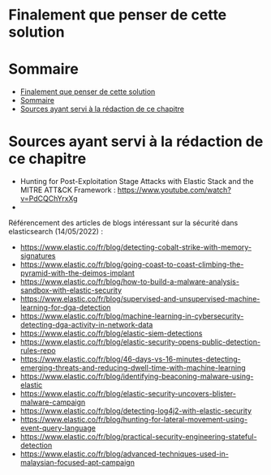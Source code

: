 # Finalement que penser de cette solution
# Sommaire

- [Finalement que penser de cette solution](#finalement-que-penser-de-cette-solution)
- [Sommaire](#sommaire)
- [Sources ayant servi à la rédaction de ce chapitre](#sources-ayant-servi-à-la-rédaction-de-ce-chapitre)


# Sources ayant servi à la rédaction de ce chapitre
- Hunting for Post-Exploitation Stage Attacks with Elastic Stack and the MITRE ATT&CK Framework : https://www.youtube.com/watch?v=PdCQChYrxXg
- 

Référencement des articles de blogs intéressant sur la sécurité dans elasticsearch (14/05/2022) :

- https://www.elastic.co/fr/blog/detecting-cobalt-strike-with-memory-signatures
- https://www.elastic.co/fr/blog/going-coast-to-coast-climbing-the-pyramid-with-the-deimos-implant
- https://www.elastic.co/fr/blog/how-to-build-a-malware-analysis-sandbox-with-elastic-security
- https://www.elastic.co/fr/blog/supervised-and-unsupervised-machine-learning-for-dga-detection
- https://www.elastic.co/fr/blog/machine-learning-in-cybersecurity-detecting-dga-activity-in-network-data
- https://www.elastic.co/fr/blog/elastic-siem-detections
- https://www.elastic.co/fr/blog/elastic-security-opens-public-detection-rules-repo
- https://www.elastic.co/fr/blog/46-days-vs-16-minutes-detecting-emerging-threats-and-reducing-dwell-time-with-machine-learning
- https://www.elastic.co/fr/blog/identifying-beaconing-malware-using-elastic
- https://www.elastic.co/fr/blog/elastic-security-uncovers-blister-malware-campaign
- https://www.elastic.co/fr/blog/detecting-log4j2-with-elastic-security
- https://www.elastic.co/fr/blog/hunting-for-lateral-movement-using-event-query-language
- https://www.elastic.co/fr/blog/practical-security-engineering-stateful-detection
- https://www.elastic.co/fr/blog/advanced-techniques-used-in-malaysian-focused-apt-campaign
